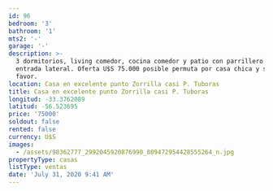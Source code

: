 ```yaml
---
id: 96
bedroom: '3'
bathroom: '1'
mts2: '-'
garage: '-'
description: >-
  3 dormitorios, living comedor, cocina comedor y patio con parrillero techado y
  entrada lateral. Oferta U$S 75.000 posible permuta por casa chica y saldo a
  favor.
location: Casa en excelente punto Zorrilla casi P. Tuboras
title: Casa en excelente punto Zorrilla casi P. Tuboras
longitud: -33.3762089
latitud: -56.523695
price: '75000'
soldout: false
rented: false
currency: U$S
images:
  - /assets/98362777_2992045920876990_809472954428555264_n.jpg
propertyType: casas
listType: ventas
date: 'July 31, 2020 9:41 AM'
---
```


